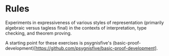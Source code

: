 # Rules

Experiments in expressiveness of various styles of representation (primarily
algebraic versus tagless final) in the contexts of interpretation, type
checking, and theorem proving.

A starting point for these exercises is psygnisfive's
(basic-proof-development)[https://github.com/psygnisfive/basic-proof-development].
